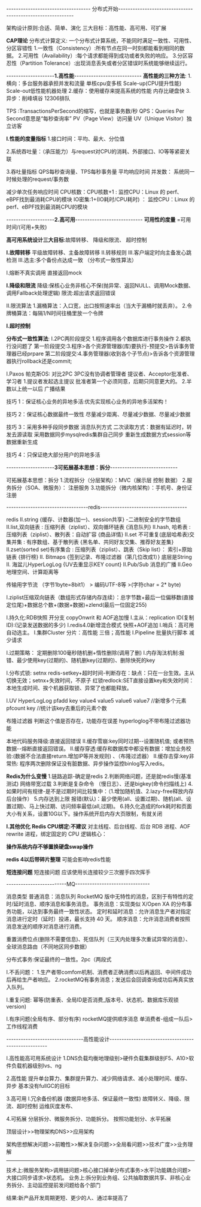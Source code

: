  
-----------------------------------   分布式开始-----------------------------------------------------------

架构设计原则:合适、简单、演化
三大目标：高性能、高可用、可扩展

**CAP理论**
分布式计算定义: 一个分布式计算系统，不能同时满足一致性、可用性、分区容错性
1.一致性（Consistency）:所有节点在同一时刻都能看到相同的数据。
2.可用性（Availability）:每个请求都能得到成功或者失败的响应。
3.分区容忍性（Partition Tolerance）:出现消息丢失或者分区错误时系统能够继续运行。




--------------------**1.高性能**----------------------------
**高性能的三种方法**:
1.横向：多台服务器承担并发和流量 单核cpu变多核 Scale-up(CPU提升性能) Scale-out低性能机器处理
2.缓存：使用缓存来提高系统的性能 内存比硬盘快
3.异步：削峰填谷 12306排队

TPS :TransactionsPerSecond的缩写，也就是事务数/秒
QPS：Queries Per Second意思是“每秒查询率”
PV（Page View）访问量
UV（Unique Visitor）独立访客


**I.性能的度量指标**
1.接口时间：平均、最大、分位值

2.系统吞吐量：（承压能力）与request对CPU的消耗、外部接口、IO等等紧密关联

3.吞吐量指标
QPS每秒查询量、TPS每秒事务量
平均响应时间
并发数： 系统同一时候处理的request/事务数





减少单次任务响应时间
CPU核数：CPU核数+1   : 监控CPU：Linux 的 perf、eBPF找到最消耗CPU的模块 
IO密集:1+(IO耗时/CPU耗时) ：  监控CPU：Linux 的 perf、eBPF找到最消耗CPU的模块 






--------------------**2.高可用**----------------------------
**可用性的度量**
=可用时间/(可用+失败)


**高可用系统设计三大目标**:故障转移、 降级和限流、 超时控制

**I.故障转移**
平级故障转移、主备故障转移
II.转移规则
III.客户端定时向主备发心跳检测
III.选主:多个备份点达成一致 （分布式一致性算法）


I.熔断不真实调用 直接返回mock

**I.降级和限流**
降级:保核心业务非核心不保(抛异常、返回NULL、调用Mock数据、调用Fallback处理逻辑)
限流:超出请求返回错误

II.限流算法
1.漏桶算法：入口宽，出口按照速率出（当大于漏桶时就丢弃）。
2.令牌桶算法：每隔1/N时间往桶里放一个令牌

**I.超时控制**



**分布式一致性算法**:
I.2PC两阶段提交
1.程序调用各个数据库进行事务操作 2.都执行没问题了
第一阶段提交:3.程序>各个资源管理器(库)要执行-预提交>告诉事务管理器已经prpare
第二阶段提交:4.事务管理器(收到各个子节点)>告诉各个资源管理器执行rollback还是commit;


I.Paxos 帕克斯OS: 对比2PC 3PC没有协调者管理者
提议者、Acceptor批准者、学习者
1.提议者发起选主提议 批准者第一个必须同意，后期只同意更大的。
2.半数以上统一以后 广播结果



技巧 1：保证核心业务的异地多活:优先实现核心业务的异地多活架构！

技巧 2：保证核心数据最终一致性
尽量减少距离、尽量减少数据、尽量减少数据

技巧 3：采用多种手段同步数据
消息队列方式
二次读取方式：数据有延迟时，转发去源读取
采用数据同步mysqlredis集群自己同步
重新生成数据方式session等数据重新生成

技巧 4：只保证绝大部分用户的异地多活



--------------------**3可拓展基本思想：拆分**----------------------------

可拓展基本思想：拆分
1.流程拆分（分层架构）：MVC（展示层 控制 数据）
2.服务拆分（SOA、微服务）： 注册服务
3.功能拆分（微内核架构）：手机号、身份证注册




----------------------------------redis------------------------------------

redis
II.string   {缓存、计数器(加一)、session共享} -二进制安全的字节数组 
II.list,双向链表 : 压缩列表（ziplist）、双向循环链表  {消息队列}
II.hash, 哈希表 : 压缩列表（ziplist）、散列表：自动扩容  {商品详情}
II.set 不可重复(底层哈希表)交集并集 : 有序数组、基于散列表 {黑名单、共同好友交集、推荐好友差集}
II.zset(sorted set)有序集合 : 压缩列表（ziplist）、跳表（Skip list）： 索引+原始链表  {排行榜}
II. Bitmaps  {签到记录、布隆过滤器（第几位改成1）}  底层是String
II. 海盆儿HyperLogLog  {UV去重显示KEY count}
II.Pub/Sub   消息的广播
II.Geo 地理空间、计算距离等


传输用字节流       （字节1byte=8bit1） > 编码UTF-8等 >(字符char = 2* byte) 


I.ziplist压缩双向链表（数组形式存储内存连续）：总字节数+最后一位偏移数(直接定位尾)+数据总个数+(数据+数据)+zlend(最后一位固定255)

I.持久化:RDB快照 开分支 copyOnwrit 和  AOF追加慢
I.主从：replication ID(复制ID):(记录发送数据的多少)
I.redis4.0新增混合模式 快照+AOF追加
I.哨兵：高可用自动选主。
I.集群Cluster 分片：高性能 三倍；高性能
I.Pipeline 批量执行脚本 减少请求

I.过期策略：  定期删除100毫秒随机删+惰性删除(调用了删)
I.内存淘汰机制:报错、最少使用key(过期的)、随机删key(过期的)、删除快死的key



I.分布式锁:
setnx  redis-setkey+超时时间-判断存在：缺点：只在一台生效。主从切换无效；setnx+失效时间，不原子
红锁redlock:SET直接设置key和失效时间： 本地生成时间、挨个机器获取锁、异常了也都能释放。

I.UV HyperLogLog
pfadd key value4 value5 value6 value7  //新增多个元素
pfcount key //统计该key去重后的元素个数

布隆过滤器 判断这个值是否存在，功能存在误差 hyperloglog不带布隆过滤器功能

本地代码服务降级:直接返回错误
II.缓存雪崩:key同时过期--设置随机值; 或者预热数据--熔断直接返回错误。
II.缓存穿透:缓存和数据库中都没有数据：增加业务校验:(数据不合法直接return.增加IP等并发规则) 、（布隆过滤器）
II.缓存击穿:key非常热: 程序两次删除保证没有脏数据、异步操作监控binlog写入redis。

**Redis为什么变慢**
1.链路追踪-确定是redis
2.判断网络问题，还是就redis慢(基准测试) 网络带宽过载
3.判断是复杂命令 （慢日志）、还是bigkey(命令扫描线上)
4.如果时间有规律-是不是过期时间比较集中：（1.增加随机值、2.lazy-free释放内存后台操作）
5.内存达到上限 报错(默认)：最少使用(all、设置过期)、随机(all、设置过期)、马上快过期、访问频率最低(all,过期)。
6.持久化造成的fork耗时和页面大小有关系，设置10G以下。操作系统开启内存大页限制，有就关闭

**I.其他优化**
**Redis CPU绑定:不建议**
对主线程、后台线程、后台 RDB 进程、AOF rewrite 进程，绑定固定的 CPU 逻辑核心：

**操作系统内存不够置换硬盘swap操作**

**redis 4以后带碎片整理** 可能会影响redis性能

**短连接问题**
短连接问题 应该使用长连接较少三次握手四次挥手


-------------------------MQ-------------------------------

 消息类型
普通消息：消息队列 RocketMQ 版中无特性的消息，区别于有特性的定时/延时消息、顺序消息和事务消息。
事务消息：实现类似 X/Open XA 的分布事务功能，以达到事务最终一致性状态。
定时和延时消息：允许消息生产者对指定消息进行定时（延时）投递，最长支持 40 天。
顺序消息：允许消息消费者按照消息发送的顺序对消息进行消费。
 
重置消费位点(删除不需要信息)、死信队列（三天内处理多次重试异常的消息）、全球消息路由（不同地区同步数据）
  
分布式事务:保证最终的一致性。2pc（两段式


I.不丢问题：
1.生产者带comfom机制、消费者正确消费以后再返回、中间件成功后再给生产者响应。
2.rocketMQ有事务消息；发送后会回调查询成功后再真实放入队列。

I.重复问题:
幂等(防重表、全局ID是否消费_版本号、状态机、数据库乐观锁version)

I.有序问题(全局有序、部分有序)
rocketMQ提供顺序消息
单消费者-组成一队后>工作线程消费

--------------------------------高性能设计----------------------------------------------------

I.高性能高可用系统设计
1.DNS负载均衡地理级别>硬件负载集群级别F5、A10>软件负载机器级别lvs、ng

2.高性能
提升单台算力、集群提升算力、减少网络请求、减小处理时间、缓存、异步
基本没有fullGC的目标

3.高可用
I.冗余备份机器 (数据异地多活、保证最终一致性)
故障转义、降级、限流、超时控制
运维灰度发布、

4.可拓展
分层拆分、微服务拆分、功能拆分。
按照功能划分、水平拓展

顶层设计>>物理架构DNS>>应用架构

架构思想解决问题>>前瞻性>>解决复杂问题>>全局看问题>>技术广度>>业务理解

--------------------------------------------------------------------------------------------
技术上:微服务架构>调用链问题>核心接口掉单分布式事务>水平|功能耦合问题>大接口同步请求>状态机。
业务上:拆分到业务组、公共抽取数据共享、非核心业务拆分、主动监控提前发问题给各个部门

结果:新产品开发周期更短、更少的人、通过率提高了
